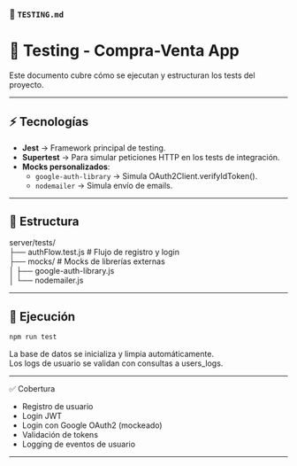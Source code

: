 ### 📄 `TESTING.md`

# 🧪 Testing - Compra-Venta App

Este documento cubre cómo se ejecutan y estructuran los tests del proyecto.

---

## ⚡ Tecnologías
- **Jest** → Framework principal de testing.
- **Supertest** → Para simular peticiones HTTP en los tests de integración.
- **Mocks personalizados**:
  - `google-auth-library` → Simula OAuth2Client.verifyIdToken().
  - `nodemailer` → Simula envío de emails.

---

## 📂 Estructura
server/tests/  
├── authFlow.test.js # Flujo de registro y login  
├── mocks/ # Mocks de librerías externas  
│ ├── google-auth-library.js  
│ └── nodemailer.js  

---

## 🚀 Ejecución
```bash
npm run test
```

La base de datos se inicializa y limpia automáticamente.  
Los logs de usuario se validan con consultas a users_logs.  

---


✅ Cobertura
- Registro de usuario
- Login JWT
- Login con Google OAuth2 (mockeado)
- Validación de tokens
- Logging de eventos de usuario

---
